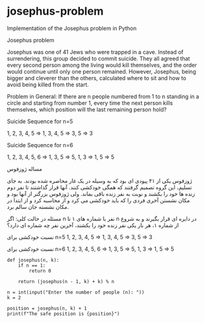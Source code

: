 # josephus-problem
Implementation of the Josephus problem in Python

Josephus problem

Josephus was one of 41 Jews who were trapped in a cave. Instead of surrendering, this group decided to commit suicide. They all agreed that every second person among the living would kill themselves, and the order would continue until only one person remained. However, Josephus, being bigger and cleverer than the others, calculated where to sit and how to avoid being killed from the start.

Problem in General: If there are n people numbered from 1 to n standing in a circle and starting from number 1, every time the next person kills themselves, which position will the last remaining person hold?

Suicide Sequence for n=5

1, 2, 3, 4, 5 ⇒ 1, 3, 4, 5 ⇒ 3, 5 ⇒ 3

Suicide Sequence for n=6

1, 2, 3, 4, 5, 6 ⇒ 1, 3, 5 ⇒ 5, 1, 3 ⇒ 1, 5 ⇒ 5


مساله ژوزفوس

ژوزفوس یکی از ۴۱ پیودی ای بود که به وسیله در یک غار محاصره شده بودند. به جای تسلیم، این گروه تصمیم گرفتند که همگی خودکشی کنند. آنها قرار گذاشتند تا نفر دوم زنده ها خود را بکشند و نوبت به نفر زنده باقی بماند. ولی ژوزفوس بزرگتر از آنها بود و مکان نشستن آخری فردی را که باید خودکشی می کرد و از محاسبه کرد و از ابتدا در مکان نشسته جان سالم برد.

مسئله در حالت کلی: اگر n نفر با شماره های ۱ تا n در دایره ای قرار بگیرند و به شروع از شماره ۱، هر بار یکی نفر زنده خود را بکشند، آخرین نفر چه شماره ای دارد؟


نسبت خودکشی برای n=5
1, 2, 3, 4, 5 ⇒ 1, 3, 4, 5 ⇒ 3, 5 ⇒ 3

نسبت خودکشی برای n=6 
1, 2, 3, 4, 5, 6 ⇒ 1, 3, 5 ⇒ 5, 1, 3 ⇒ 1, 5 ⇒ 5


```
def josephus(n, k):  
    if n == 1:  
        return 0  
    
    return (josephus(n - 1, k) + k) % n  

n = int(input("Enter the number of people (n): "))  
k = 2  

position = josephus(n, k) + 1  
print(f"The safe position is {position}")
